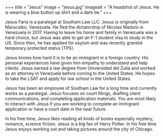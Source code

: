 +++
title = "Jesus"
image = "jesus.jpg"
imagealt = "A headshot of Jesus. He is wearing a blue button up shirt and a dark tie." 
+++

Jesus Faria is a paralegal at Southam Law LLC. Jesus is originally from Maracaibo, Venezuela. He fled the dictatorship of Nicolas Maduro in Venezuela in 2017. Having to leave his home and family in Venezuela was a hard choice, but Jesus was able to get an F-1 student visa to study in the US. Since then, he has applied for asylum and was recently granted temporary protected status (TPS). 

Jesus knows how hard it is to be an immigrant in a foreign country. His personal experiences have given him empathy to understand and help clients. Jesus earned a law degree from Universidad del Zulia and worked as an attorney in Venezuela before coming to the United States. He hopes to take the LSAT and apply for law school in the United States. 

Jesus has been an employee of Southam Law for a long time and currently works as a paralegal. Jesus focuses on court filings, drafting client communications, and completing application materials. You are most likely to interact with Jesus if you are working to complete an immigrant application or have a court date in the near future.

In his free time, Jesus likes reading all kinds of books especially mystery, romance, science fiction. Jesus is a big fan of Harry Potter. In his free time Jesus enjoys working out and  taking pictures around the city of Chicago.
